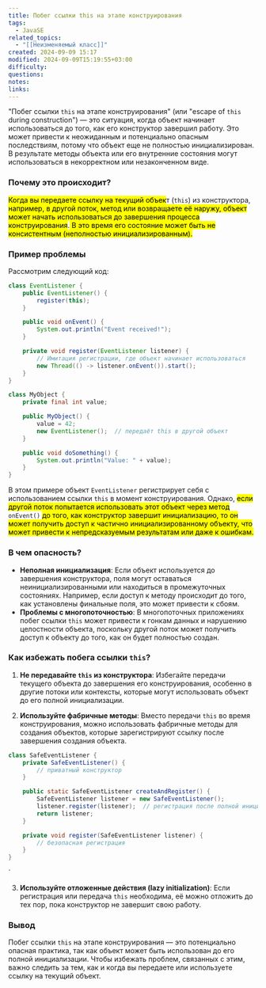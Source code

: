 ```yaml
---
title: Побег ссылки this на этапе конструирования
tags:
  - JavaSE
related_topics:
  - "[[Неизменяемый класс]]"
created: 2024-09-09 15:17
modified: 2024-09-09T15:19:55+03:00
difficulty: 
questions: 
notes: 
links: 
---
```

"Побег ссылки `this` на этапе конструирования" (или "escape of `this` during construction") — это ситуация, когда объект начинает использоваться до того, как его конструктор завершил работу. Это может привести к неожиданным и потенциально опасным последствиям, потому что объект еще не полностью инициализирован. В результате методы объекта или его внутренние состояния могут использоваться в некорректном или незаконченном виде.

### Почему это происходит?

<mark class="hltr-yellow">Когда вы передаете ссылку на текущий объек</mark>т (`this`) из конструктора, <mark class="hltr-yellow">например, в другой поток, метод или возвращаете её наружу, объект может начать использоваться до завершения процесса конструирования</mark>.<mark class="hltr-red"> В это время его состояние может быть не консистентным (неполностью инициализированным).</mark>

### Пример проблемы

Рассмотрим следующий код:

```java
class EventListener {
    public EventListener() {
        register(this);
    }

    public void onEvent() {
        System.out.println("Event received!");
    }

    private void register(EventListener listener) {
        // Имитация регистрации, где объект начинает использоваться
        new Thread(() -> listener.onEvent()).start();
    }
}

class MyObject {
    private final int value;

    public MyObject() {
        value = 42;
        new EventListener();  // передаёт this в другой объект
    }

    public void doSomething() {
        System.out.println("Value: " + value);
    }
}

```

В этом примере объект `EventListener` регистрирует себя с использованием ссылки `this` в момент конструирования. Однако, <mark class="hltr-yellow">если другой поток попытается использовать этот объект через метод </mark>`onEvent()` <mark class="hltr-yellow">до того, как конструктор завершит инициализацию, то он может получить доступ к частично инициализированному объекту, что может привести к непредсказуемым результатам или даже к ошибкам.</mark>

### В чем опасность?

- **Неполная инициализация**: Если объект используется до завершения конструктора, поля могут оставаться неинициализированными или находиться в промежуточных состояниях. Например, если доступ к методу происходит до того, как установлены финальные поля, это может привести к сбоям.
- **Проблемы с многопоточностью**: В многопоточных приложениях побег ссылки `this` может привести к гонкам данных и нарушению целостности объекта, поскольку другой поток может получить доступ к объекту до того, как он будет полностью создан.

### Как избежать побега ссылки `this`?

1. **Не передавайте `this` из конструктора**: Избегайте передачи текущего объекта до завершения его конструирования, особенно в другие потоки или контексты, которые могут использовать объект до его полной инициализации.
    
2. **Используйте фабричные методы**: Вместо передачи `this` во время конструирования, можно использовать фабричные методы для создания объектов, которые зарегистрируют ссылку после завершения создания объекта.

```java
class SafeEventListener {
    private SafeEventListener() {
        // приватный конструктор
    }

    public static SafeEventListener createAndRegister() {
        SafeEventListener listener = new SafeEventListener();
        listener.register(listener);  // регистрация после полной инициализации
        return listener;
    }

    private void register(SafeEventListener listener) {
        // безопасная регистрация
    }
}

```
`
    
3. **Используйте отложенные действия (lazy initialization)**: Если регистрация или передача `this` необходима, её можно отложить до тех пор, пока конструктор не завершит свою работу.
    

### Вывод

Побег ссылки `this` на этапе конструирования — это потенциально опасная практика, так как объект может быть использован до его полной инициализации. Чтобы избежать проблем, связанных с этим, важно следить за тем, как и когда вы передаете или используете ссылку на текущий объект.